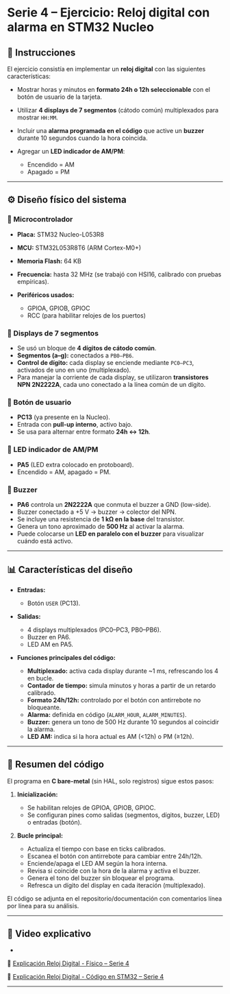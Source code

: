 # Serie 4 – Ejercicio: Reloj digital con alarma en STM32 Nucleo

## 📖 Instrucciones

El ejercicio consistía en implementar un **reloj digital** con las siguientes características:

* Mostrar horas y minutos en **formato 24h o 12h seleccionable** con el botón de usuario de la tarjeta.
* Utilizar **4 displays de 7 segmentos** (cátodo común) multiplexados para mostrar `HH:MM`.
* Incluir una **alarma programada en el código** que active un **buzzer** durante 10 segundos cuando la hora coincida.
* Agregar un **LED indicador de AM/PM**:

  * Encendido = AM
  * Apagado = PM

---

## ⚙️ Diseño físico del sistema

### 🔹 Microcontrolador

* **Placa:** STM32 Nucleo-L053R8
* **MCU:** STM32L053R8T6 (ARM Cortex-M0+)
* **Memoria Flash:** 64 KB
* **Frecuencia:** hasta 32 MHz (se trabajó con HSI16, calibrado con pruebas empíricas).
* **Periféricos usados:**

  * GPIOA, GPIOB, GPIOC
  * RCC (para habilitar relojes de los puertos)

### 🔹 Displays de 7 segmentos

* Se usó un bloque de **4 dígitos de cátodo común**.
* **Segmentos (a–g):** conectados a `PB0–PB6`.
* **Control de dígito:** cada display se enciende mediante `PC0–PC3`, activados de uno en uno (multiplexado).
* Para manejar la corriente de cada display, se utilizaron **transistores NPN 2N2222A**, cada uno conectado a la línea común de un dígito.

### 🔹 Botón de usuario

* **PC13** (ya presente en la Nucleo).
* Entrada con **pull-up interno**, activo bajo.
* Se usa para alternar entre formato **24h ↔ 12h**.

### 🔹 LED indicador de AM/PM

* **PA5** (LED extra colocado en protoboard).
* Encendido = AM, apagado = PM.

### 🔹 Buzzer

* **PA6** controla un **2N2222A** que conmuta el buzzer a GND (low-side).
* Buzzer conectado a +5 V → buzzer → colector del NPN.
* Se incluye una resistencia de **1 kΩ en la base** del transistor.
* Genera un tono aproximado de **500 Hz** al activar la alarma.
* Puede colocarse un **LED en paralelo con el buzzer** para visualizar cuándo está activo.

---

## 📊 Características del diseño

* **Entradas:**

  * Botón `USER` (PC13).

* **Salidas:**

  * 4 displays multiplexados (PC0–PC3, PB0–PB6).
  * Buzzer en PA6.
  * LED AM en PA5.

* **Funciones principales del código:**

  * **Multiplexado:** activa cada display durante \~1 ms, refrescando los 4 en bucle.
  * **Contador de tiempo:** simula minutos y horas a partir de un retardo calibrado.
  * **Formato 24h/12h:** controlado por el botón con antirrebote no bloqueante.
  * **Alarma:** definida en código (`ALARM_HOUR`, `ALARM_MINUTES`).
  * **Buzzer:** genera un tono de 500 Hz durante 10 segundos al coincidir la alarma.
  * **LED AM:** indica si la hora actual es AM (<12h) o PM (≥12h).

---

## 📝 Resumen del código

El programa en **C bare-metal** (sin HAL, solo registros) sigue estos pasos:

1. **Inicialización:**

   * Se habilitan relojes de GPIOA, GPIOB, GPIOC.
   * Se configuran pines como salidas (segmentos, dígitos, buzzer, LED) o entradas (botón).

2. **Bucle principal:**

   * Actualiza el tiempo con base en ticks calibrados.
   * Escanea el botón con antirrebote para cambiar entre 24h/12h.
   * Enciende/apaga el LED AM según la hora interna.
   * Revisa si coincide con la hora de la alarma y activa el buzzer.
   * Genera el tono del buzzer sin bloquear el programa.
   * Refresca un dígito del display en cada iteración (multiplexado).

El código se adjunta en el repositorio/documentación con comentarios línea por línea para su análisis.

---

## 🎥 Video explicativo

- 
🔗 [Explicación Reloj Digital - Físico – Serie 4](https://youtu.be/5oLm2V7d4OQ)

🔗 [Explicación Reloj Digital - Código en STM32 – Serie 4](https://youtu.be/8-lAR5zSuz8)

---

